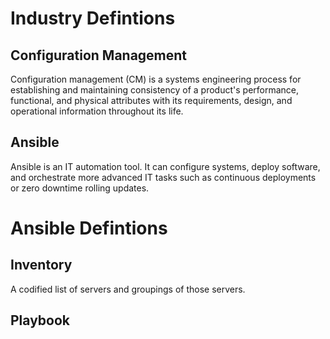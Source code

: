 Industry Defintions
===

Configuration Management
---

Configuration management (CM) is a systems engineering process for establishing and maintaining consistency of a product's performance, functional, and physical attributes with its requirements, design, and operational information throughout its life.

Ansible
---

Ansible is an IT automation tool. It can configure systems, deploy software, and orchestrate more advanced IT tasks such as continuous deployments or zero downtime rolling updates.


Ansible Defintions
===

Inventory
---
A codified list of servers and groupings of those servers.

Playbook
---
